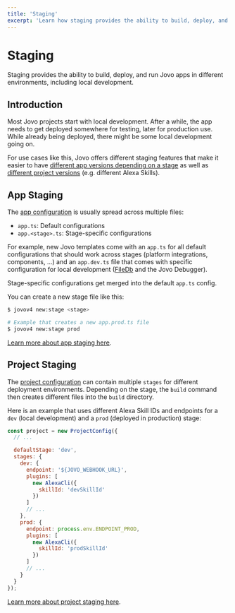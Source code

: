 ```yaml
---
title: 'Staging'
excerpt: 'Learn how staging provides the ability to build, deploy, and run Jovo apps in different environments, including local development.'
---
```

# Staging

Staging provides the ability to build, deploy, and run Jovo apps in different environments, including local development.

## Introduction

Most Jovo projects start with local development. After a while, the app needs to get deployed somewhere for testing, later for production use. While already being deployed, there might be some local development going on.

For use cases like this, Jovo offers different staging features that make it easier to have [different app versions depending on a stage](#app-staging) as well as [different project versions](#project-staging) (e.g. different Alexa Skills).

## App Staging

The [app configuration](./app-config.md) is usually spread across multiple files:

* `app.ts`: Default configurations
* `app.<stage>.ts`: Stage-specific configurations

For example, new Jovo templates come with an `app.ts` for all default configurations that should work across stages (platform integrations, components, ...) and an `app.dev.ts` file that comes with specific configuration for local development ([FileDb](https://v4.jovo.tech/marketplace/db-filedb) and the Jovo Debugger).

Stage-specific configurations get merged into the default `app.ts` config.

You can create a new stage file like this:

```sh
$ jovov4 new:stage <stage>

# Example that creates a new app.prod.ts file
$ jovov4 new:stage prod
```

[Learn more about app staging here](./app-config.md#staging).


## Project Staging

The [project configuration](./project-config.md) can contain multiple `stages` for different deployment environments. Depending on the stage, the `build` command then creates different files into the `build` directory.

Here is an example that uses different Alexa Skill IDs and endpoints for a `dev` (local development) and a `prod` (deployed in production) stage:

```js
const project = new ProjectConfig({
  // ...

  defaultStage: 'dev',
  stages: {
    dev: {
      endpoint: '${JOVO_WEBHOOK_URL}',
      plugins: [
        new AlexaCli({
          skillId: 'devSkillId'
        })
      ]
      // ...
    },
    prod: {
      endpoint: process.env.ENDPOINT_PROD,
      plugins: [
        new AlexaCli({
          skillId: 'prodSkillId'
        })
      ]
      // ...
    }
  }
});
```

[Learn more about project staging here](./project-config.md#staging).